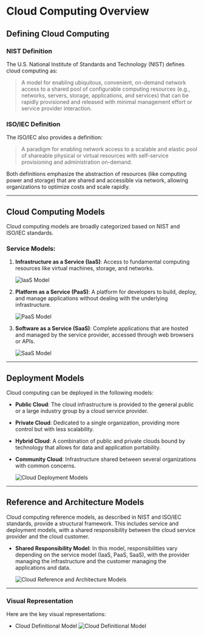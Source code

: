 # Cloud Computing Overview

## Defining Cloud Computing

### NIST Definition
The U.S. National Institute of Standards and Technology (NIST) defines cloud computing as:
> A model for enabling ubiquitous, convenient, on-demand network access to a shared pool of configurable computing resources (e.g., networks, servers, storage, applications, and services) that can be rapidly provisioned and released with minimal management effort or service provider interaction.

### ISO/IEC Definition
The ISO/IEC also provides a definition:
> A paradigm for enabling network access to a scalable and elastic pool of shareable physical or virtual resources with self-service provisioning and administration on-demand.

Both definitions emphasize the abstraction of resources (like computing power and storage) that are shared and accessible via network, allowing organizations to optimize costs and scale rapidly.

---

## Cloud Computing Models

Cloud computing models are broadly categorized based on NIST and ISO/IEC standards.

### Service Models:
1. **Infrastructure as a Service (IaaS)**: Access to fundamental computing resources like virtual machines, storage, and networks.

   ![IaaS Model](https://github.com/user-attachments/assets/0a501357-3ad8-468f-8e0e-d489828a23d4)

2. **Platform as a Service (PaaS)**: A platform for developers to build, deploy, and manage applications without dealing with the underlying infrastructure.

   ![PaaS Model](https://github.com/user-attachments/assets/cf47ffae-df10-40b6-8b1d-b08c38153e0e)

3. **Software as a Service (SaaS)**: Complete applications that are hosted and managed by the service provider, accessed through web browsers or APIs.

   ![SaaS Model](https://github.com/user-attachments/assets/63df518d-6fcc-46da-a046-cdcdc366520d)

---

## Deployment Models

Cloud computing can be deployed in the following models:
- **Public Cloud**: The cloud infrastructure is provided to the general public or a large industry group by a cloud service provider.
- **Private Cloud**: Dedicated to a single organization, providing more control but with less scalability.
- **Hybrid Cloud**: A combination of public and private clouds bound by technology that allows for data and application portability.
- **Community Cloud**: Infrastructure shared between several organizations with common concerns.

   ![Cloud Deployment Models](https://github.com/user-attachments/assets/7cda62e0-2fb7-43e0-94d8-d711dbdd4afc)

---

## Reference and Architecture Models

Cloud computing reference models, as described in NIST and ISO/IEC standards, provide a structural framework. This includes service and deployment models, with a shared responsibility between the cloud service provider and the cloud customer.

- **Shared Responsibility Model**: In this model, responsibilities vary depending on the service model (IaaS, PaaS, SaaS), with the provider managing the infrastructure and the customer managing the applications and data.

   ![Cloud Reference and Architecture Models](https://github.com/user-attachments/assets/123569db-7e1d-4933-aade-458e5140d4f6)

---

### Visual Representation
Here are the key visual representations:
- Cloud Definitional Model
   ![Cloud Definitional Model](https://github.com/user-attachments/assets/56fe7a33-61cb-4d52-a4b7-5c336880de1a)
